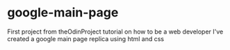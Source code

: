 # google-main-page
First project from theOdinProject tutorial on how to be a web developer
I've created a google main page replica using html and css
